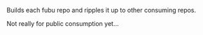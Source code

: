Builds each fubu repo and ripples it up to other consuming repos.

Not really for public consumption yet...
